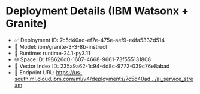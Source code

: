 # Deployment Details (IBM Watsonx + Granite)

- ✅ Deployment ID: 7c5d40ad-ef7e-475e-aef9-e4fa5332d514
- 🔷 Model: ibm/granite-3-3-8b-instruct
- 🧠 Runtime: runtime-24.1-py3.11
- 🌐 Space ID: f98626d0-1607-4668-9661-73f555131808
- 🧾 Vector Index ID: 235a9a62-1c94-4d8c-9772-039c76e8abad
- 🔗 Endpoint URL:
  https://us-south.ml.cloud.ibm.com/ml/v4/deployments/7c5d40ad.../ai_service_stream

